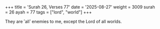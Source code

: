 +++
title = 'Surah 26, Verses 77'
date = '2025-08-27'
weight = 3009
surah = 26
ayah = 77
tags = ["lord", "world"]
+++

They are ˹all˺ enemies to me, except the Lord of all worlds.